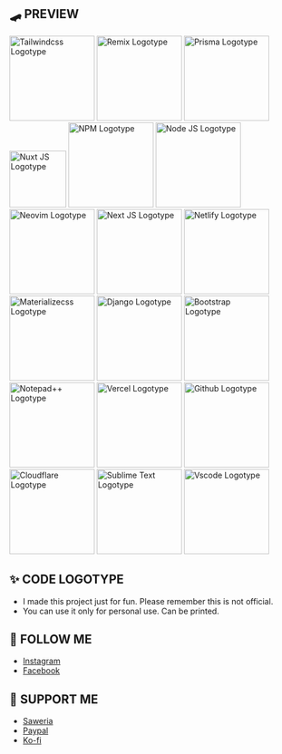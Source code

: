 ## 🛹 PREVIEW

<img width="150" alt="Tailwindcss Logotype" src="https://github.com/andregans/code_logotype/assets/72931786/03d35e27-5fd8-46cf-b2e2-b89af1dad766">
<img width="150" alt="Remix Logotype" src="https://github.com/andregans/code_logotype/assets/72931786/0681d051-8cf2-43f6-bc9c-6533d9c362a3">
<img width="150" alt="Prisma Logotype" src="https://github.com/andregans/code_logotype/assets/72931786/3079e364-ef7d-4e9e-95f0-c06b4957e010">
<img width="100" alt="Nuxt JS Logotype" src="https://github.com/andregans/code_logotype/assets/72931786/eeb16bf5-6aaf-41ce-ba57-e995c1594319">
<img width="150" alt="NPM Logotype" src="https://github.com/andregans/code_logotype/assets/72931786/8660e482-57bb-4574-acf2-215c6990f52e">
<img width="150" alt="Node JS Logotype" src="https://github.com/andregans/code_logotype/assets/72931786/5110de5a-d416-4266-a7c6-da0aec8f2259">
<img width="150" alt="Neovim Logotype" src="https://github.com/andregans/code_logotype/assets/72931786/11429bb2-e89b-46a4-8de4-23dcf0ff64bc">
<img width="150" alt="Next JS Logotype" src="https://github.com/andregans/code_logotype/assets/72931786/09a3009d-c205-4589-9b00-89c108c01d1e">
<img width="150" alt="Netlify Logotype" src="https://github.com/andregans/code_logotype/assets/72931786/47c03be7-ba0a-491b-9397-a46a53d8e0f9">
<img width="150" alt="Materializecss Logotype" src="https://github.com/andregans/code_logotype/assets/72931786/652e11f9-492b-4f5d-8b61-3bffc173c66e">
<img width="150" alt="Django Logotype" src="https://github.com/andregans/code_logotype/assets/72931786/aeba0077-9f58-4ccc-b540-5ea12d93555d">
<img width="150" alt="Bootstrap Logotype" src="https://github.com/andregans/code_logotype/assets/72931786/5bb03deb-932e-48e5-84c4-a576694ccf72">
<img width="150" alt="Notepad++ Logotype" src="https://github.com/andregans/code_logotype/assets/72931786/c9dfd80c-08a6-4afa-bb99-70445850ebab">
<img width="150" alt="Vercel Logotype" src="https://github.com/andregans/code_logotype/assets/72931786/2bee430b-7b80-4b71-b7d4-f01ff10f3945">
<img width="150" alt="Github Logotype" src="https://github.com/andregans/code_logotype/assets/72931786/d40e653d-098f-43d9-b845-ea2c53ca1036">
<img width="150" alt="Cloudflare Logotype" src="https://github.com/andregans/code_logotype/assets/72931786/5d1efe2e-8a50-4c6f-a299-69123efd37a1">
<img width="150" alt="Sublime Text Logotype" src="https://github.com/andregans/code_logotype/assets/72931786/c9d6f537-386e-4e7f-89c2-6e195dbdf92b">
<img width="150" alt="Vscode Logotype" src="https://github.com/andregans/code_logotype/assets/72931786/5813fa8d-f662-429c-88e6-f5a473887a41">


## ✨ CODE LOGOTYPE
- I made this project just for fun. Please remember this is not official.
- You can use it only for personal use. Can be printed.

## 🚀 FOLLOW ME
- [Instagram](https://www.instagram.com/andrerio669/)
- [Facebook](https://www.facebook.com/andrefigma)
 
  
## 🍺 SUPPORT ME

- [Saweria](https://saweria.co/andrerio)
- [Paypal](https://www.paypal.com/paypalme/andrerio669)
- [Ko-fi](https://ko-fi.com/andrerio)
